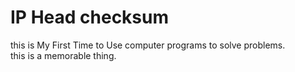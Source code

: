 # IP Head checksum 
 this is My First Time to Use computer programs to solve problems.  
 this is a memorable thing. 

